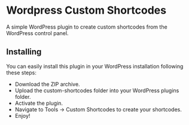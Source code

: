# Wordpress Custom Shortcodes

A simple WordPress plugin to create custom shortcodes from the WordPress control panel.

## Installing

You can easily install this plugin in your WordPress installation following these steps:

- Download the ZIP archive.
- Upload the custom-shortcodes folder into your WordPress plugins folder.
- Activate the plugin.
- Navigate to Tools -> Custom Shortcodes to create your shortcodes.
- Enjoy!
